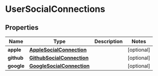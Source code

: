 
# UserSocialConnections

## Properties
Name | Type | Description | Notes
------------ | ------------- | ------------- | -------------
**apple** | [**AppleSocialConnection**](AppleSocialConnection.md) |  |  [optional]
**github** | [**GithubSocialConnection**](GithubSocialConnection.md) |  |  [optional]
**google** | [**GoogleSocialConnection**](GoogleSocialConnection.md) |  |  [optional]



